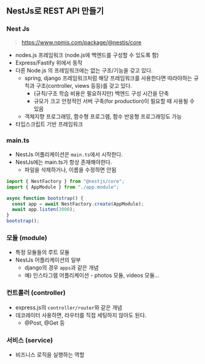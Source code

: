## NestJs로 REST API 만들기

### Nest Js

> https://www.npmjs.com/package/@nestjs/core

- nodes.js 프레임워크 (node.js에 백엔드를 구성할 수 있도록 함)
- Express/Fastify 위에서 동작
- 다른 Node.js 의 프레임워크에는 없는 구조/기능을 갖고 있다.
  - spring, django 프레임워크처럼 해당 프레임워크를 사용한다면 따라야하는 규칙과 구조(controller, views 등등)를 갖고 있다.
    - (규칙/구조 학습 비용은 필요하지만) 백엔드 구성 시간을 단축
    - 규모가 크고 안정적인 서버 구축(for production)이 필요할 때 사용될 수 있음
  - 객체지향 프로그래밍, 함수형 프로그램, 함수 반응형 프로그래밍도 가능
- 타입스크립트 기반 프레임워크

### main.ts

- NestJs 어플리케이션은 `main.ts`에서 시작한다.
- NestJs에는 main.ts가 항상 존재해야한다.
  - 파일을 삭제하거나, 이름을 수정하면 안됨

```js
import { NestFactory } from "@nestjs/core";
import { AppModule } from "./app.module";

async function bootstrap() {
  const app = await NestFactory.create(AppModule);
  await app.listen(3000);
}
bootstrap();
```

### 모듈 (module)

- 특정 모듈들의 루트 모듈
- NestJs 어플리케이션의 일부
  - django의 경우 `apps`과 같은 개념
  - 예) 인스타그램 어플리케이션 - photos 모듈, videos 모듈...

### 컨트롤러 (controller)

- express.js의 `controller/router`와 같은 개념
- 데코레이터 사용하면, 라우터를 직접 세팅하지 않아도 된다.
  - @Post, @Get 등

### 서비스 (service)

- 비즈니스 로직을 실행하는 역할
